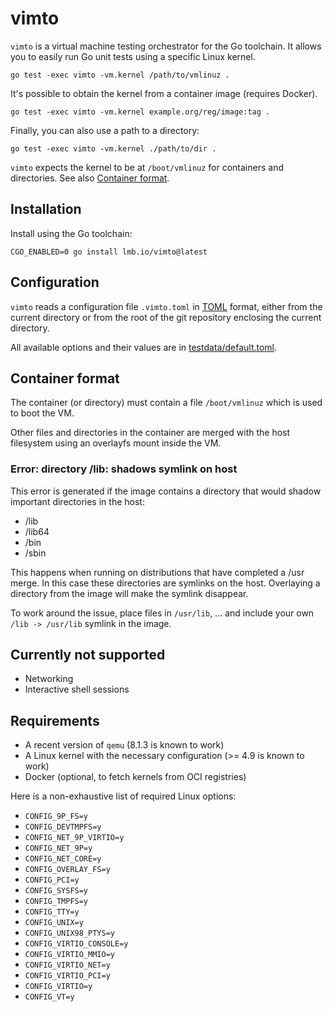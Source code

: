 # vimto

`vimto` is a virtual machine testing orchestrator for the Go toolchain. It allows you to easily run Go unit tests using a specific Linux kernel.

```shell
go test -exec vimto -vm.kernel /path/to/vmlinuz .
```

It's possible to obtain the kernel from a container image (requires Docker).

```shell
go test -exec vimto -vm.kernel example.org/reg/image:tag .
```

Finally, you can also use a path to a directory:

```shell
go test -exec vimto -vm.kernel ./path/to/dir .
```

`vimto` expects the kernel to be at `/boot/vmlinuz` for containers and directories.
See also [Container format](#container-format).

## Installation

Install using the Go toolchain:

```shell
CGO_ENABLED=0 go install lmb.io/vimto@latest
```

## Configuration

`vimto` reads a configuration file `.vimto.toml` in [TOML] format, either from the current directory or from the root of the git repository enclosing the current directory.

All available options and their values are in [testdata/default.toml](./testdata/default.toml).

## Container format

The container (or directory) must contain a file `/boot/vmlinuz` which is used to boot the VM.

Other files and directories in the container are merged with the host filesystem
using an overlayfs mount inside the VM.

### Error: directory /lib: shadows symlink on host

This error is generated if the image contains a directory that would shadow
important directories in the host:

* /lib
* /lib64
* /bin
* /sbin

This happens when running on distributions that have completed a /usr merge. In
this case these directories are symlinks on the host. Overlaying a directory from
the image will make the symlink disappear.

To work around the issue, place files in `/usr/lib`, ... and include your own
`/lib -> /usr/lib` symlink in the image.

## Currently not supported

* Networking
* Interactive shell sessions

## Requirements

* A recent version of `qemu` (8.1.3 is known to work)
* A Linux kernel with the necessary configuration (>= 4.9 is known to work)
* Docker (optional, to fetch kernels from OCI registries)

Here is a non-exhaustive list of required Linux options:

* `CONFIG_9P_FS=y`
* `CONFIG_DEVTMPFS=y`
* `CONFIG_NET_9P_VIRTIO=y`
* `CONFIG_NET_9P=y`
* `CONFIG_NET_CORE=y`
* `CONFIG_OVERLAY_FS=y`
* `CONFIG_PCI=y`
* `CONFIG_SYSFS=y`
* `CONFIG_TMPFS=y`
* `CONFIG_TTY=y`
* `CONFIG_UNIX=y`
* `CONFIG_UNIX98_PTYS=y`
* `CONFIG_VIRTIO_CONSOLE=y`
* `CONFIG_VIRTIO_MMIO=y`
* `CONFIG_VIRTIO_NET=y`
* `CONFIG_VIRTIO_PCI=y`
* `CONFIG_VIRTIO=y`
* `CONFIG_VT=y`

[TOML]: https://toml.io/en/v1.0.0
